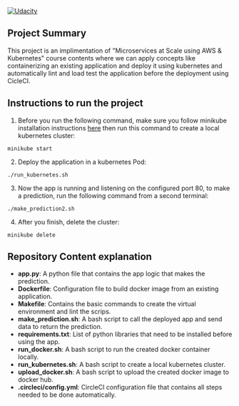[![Udacity](https://circleci.com/gh/CircleCI-Public/circleci-cli.svg?style=svg)](https://app.circleci.com/pipelines/github/Ahmad-Madi/Operationalize-a-Machine-Learning-Microservice-API.)

## Project Summary 

This project is an implimentation of "Microservices at Scale using AWS & Kubernetes" course contents where we can apply concepts like containerizing an existing application and deploy it using kubernetes and automatically lint and load test the application before the deployment using CicleCI.


## Instructions to run the project

1. Before you run the following command, make sure you follow minikube installation instructions [here](https://minikube.sigs.k8s.io/docs/start/) then run this command to create a local kubernetes cluster:
```
minikube start
```

2. Deploy the application in a kubernetes Pod:
```
./run_kubernetes.sh
```

3. Now the app is running and listening on the configured port 80, to make a prediction, run the following command from a second terminal:
```
./make_prediction2.sh
```

4. After you finish, delete the cluster:
```
minikube delete
```


## Repository Content explanation

- **app.py**: A python file that contains the app logic that makes the prediction.
- **Dockerfile**: Configuration file to build docker image from an existing application.
- **Makefile**: Contains the basic commands to create the virtual environment and lint the scrips.
- **make_prediction.sh**: A bash script to call the deployed app and send data to return the prediction.
- **requirements.txt**: List of python libraries that need to be installed before using the app.
- **run_docker.sh**: A bash script to run the created docker container locally.
- **run_kubernetes.sh**: A bash script to create a local kubernetes cluster.
- **upload_docker.sh**: A bash script to upload the created docker image to docker hub.
- **.circleci/config.yml**: CircleCI configuration file that contains all steps needed to be done automatically.
